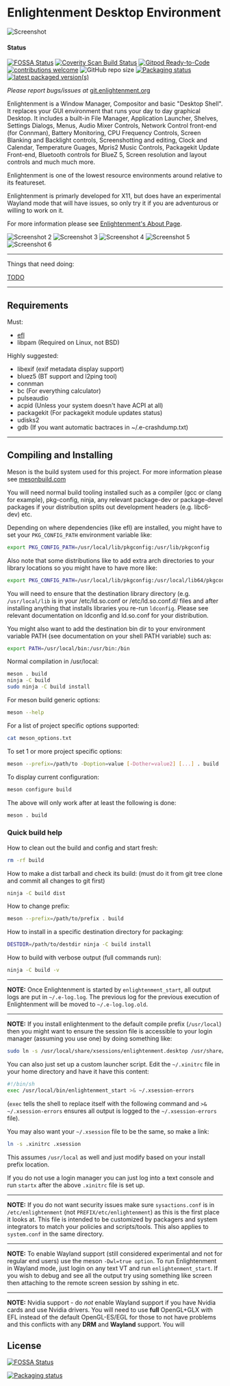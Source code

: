 # Enlightenment Desktop Environment

![Screenshot](/data/readme/screenshot.png)

#### Status

[![FOSSA Status](https://app.fossa.com/api/projects/git%2Bgithub.com%2FDimmus%2Fenlightenment.svg?type=shield)](https://app.fossa.com/projects/git%2Bgithub.com%2FDimmus%2Fenlightenment?ref=badge_shield)
[![Coverity Scan Build Status](https://scan.coverity.com/projects/26863/badge.svg)](https://scan.coverity.com/projects/dimmus-enlightenment)
[![Gitpod Ready-to-Code](https://img.shields.io/badge/Gitpod-Ready--to--Code-blue?logo=gitpod)](https://gitpod.io/#https://github.com/Dimmus/enlightenment)
[![contributions welcome](https://img.shields.io/static/v1.svg?label=Contributions&message=Welcome&color=0059b3&style=flat-square)](https://github.com/Dimmus/enlightenment/blob/master/CONTRIBUTING.md)
![GitHub repo size](https://img.shields.io/github/repo-size/Dimmus/enlightenment?color=red&style=flat-square)
[![Packaging status](https://repology.org/badge/tiny-repos/enlightenment.svg)](https://repology.org/project/enlightenment/versions)
[![latest packaged version(s)](https://repology.org/badge/latest-versions/enlightenment.svg)](https://repology.org/project/enlightenment/versions)

*Please report bugs/issues at*
[git.enlightenment.org](https://git.enlightenment.org/enlightenment/enlightenment/issues)

Enlightenment is a Window Manager, Compositor and basic "Desktop
Shell". It replaces your GUI environment that runs your day to day
graphical Desktop. It includes a built-in File Manager, Application
Launcher, Shelves, Settings Dialogs, Menus, Audio Mixer Controls, Network
Control front-end (for Connman), Battery Monitoring, CPU Frequency
Controls, Screen Blanking and Backlight controls, Screenshotting and
editing, Clock and Calendar, Temperature Guages, Mpris2 Music Controls,
Packagekit Update Front-end, Bluetooth controls for BlueZ 5, Screen
resolution and layout controls and much much more.

Enlightenment is one of the lowest resource environments around
relative to its featureset.

Enlightenment is primarly developed for X11, but does have an
experimental Wayland mode that will have issues, so only try it if
you are adventurous or willing to work on it.

For more information please see
[Enlightenment's About Page](https://www.enlightenment.org/about-enlightenment).

![Screenshot 2](/data/readme/screenshot2.png)
![Screenshot 3](/data/readme/screenshot3.png)
![Screenshot 4](/data/readme/screenshot4.png)
![Screenshot 5](/data/readme/screenshot5.png)
![Screenshot 6](/data/readme/screenshot6.png)

-----

Things that need doing:

[TODO](TODO.md)

-----

## Requirements

Must:

* [efl](https://git.enlightenment.org/enlightenment/efl)
* libpam (Required on Linux, not BSD)

Highly suggested:

* libexif (exif metadata display support)
* bluez5 (BT support and l2ping tool)
* connman
* bc (For everything calculator)
* pulseaudio
* acpid (Unless your system doesn't have ACPI at all)
* packagekit (For packagekit module updates status)
* udisks2
* gdb (If you want automatic bactraces in ~/.e-crashdump.txt)

-----

## Compiling and Installing

Meson is the build system used for this project. For more information
please see [mesonbuild.com](https://mesonbuild.com)

You will need normal build tooling installed such as a compiler (gcc
or clang for example), pkg-config, ninja, any relevant package-dev or
package-devel packages if your distribution splits out development
headers (e.g. libc6-dev) etc.

Depending on where dependencies (like efl) are installed, you might have to
set your `PKG_CONFIG_PATH` environment variable like:
```sh
export PKG_CONFIG_PATH=/usr/local/lib/pkgconfig:/usr/lib/pkgconfig
```

Also note that some distributions like to add extra arch directories
to your library locations so you might have to have more like:
```sh
export PKG_CONFIG_PATH=/usr/local/lib/pkgconfig:/usr/local/lib64/pkgconfig:/usr/local/lib/x86_64-linux-gnu/pkgconfig:/usr/lib/pkgconfig:/usr/lib64/pkgconfig:/usr/lib/x86_64-linux-gnu/pkgconfig
```

You will need to ensure that the destination library directory (e.g.
`/usr/local/lib` is in your /etc/ld.so.conf or /etc/ld.so.conf.d/
files and after installing anything that installs libraries you
re-run `ldconfig`. Please see relevant documentation on ldconfig and
ld.so.conf for your distribution.

You might also want to add the destination bin dir to your environment
variable PATH (see documentation on your shell PATH variable) such as:
```sh
export PATH=/usr/local/bin:/usr/bin:/bin
```

Normal compilation in /usr/local:
```sh
meson . build
ninja -C build
sudo ninja -C build install
```

For meson build generic options:
```sh
meson --help
```

For a list of project specific options supported:
```sh
cat meson_options.txt
```

To set 1 or more project specific options:
```sh
meson --prefix=/path/to -Doption=value [-Dother=value2] [...] . build
```

To display current configuration:
```sh
meson configure build
```

The above will only work after at least the following is done:
```sh
meson . build
```

### Quick build help

How to clean out the build and config and start fresh:
```sh
rm -rf build
```

How to make a dist tarball and check its build:
(must do it from git tree clone and commit all changes to git first)
```sh
ninja -C build dist
```

How to change prefix:
```sh
meson --prefix=/path/to/prefix . build
```

How to install in a specific destination directory for packaging:
```sh
DESTDIR=/path/to/destdir ninja -C build install
```

How to build with verbose output (full commands run):
```sh
ninja -C build -v
```
-----

**NOTE:** Once Enlightenment is started by `enlightenment_start`, all
output logs are put in `~/.e-log.log`. The previous log for the
previous execution of Enlightenment will be moved to `~/.e-log.log.old`.

-----

**NOTE:** If you install enlightenment to the default compile prefix
(`/usr/local`) then you might want to ensure the session file is
accessible to your login manager (assuming you use one) by doing
something like:

```sh
sudo ln -s /usr/local/share/xsessions/enlightenment.desktop /usr/share/xsessions/enlightenment.desktop
```

You can also just set up a custom launcher script. Edit the
`~/.xinitrc` file in your home directory and have it have this content:

```sh
#!/bin/sh
exec /usr/local/bin/enlightenment_start >& ~/.xsession-errors
```

(`exec` tells the shell to replace itself with the following command
and `>& ~/.xsession-errors` ensures all output is logged to the
`~/.xsession-errors` file).

You may also want your `~/.xsession` file to be the same, so make a link:

```sh
ln -s .xinitrc .xsession
```

This assumes `/usr/local` as well and just modify based on your
install prefix location.

If you do not use a login manager you can just log into a text console
and run `startx` after the above `.xinitrc` file is set up.

-----

**NOTE:** If you do not want security issues make sure `sysactions.conf` is in
`/etc/enlightenment` (not `PREFIX/etc/enlightenment`) as this is the first
place it looks at. This file is intended to be customized by packagers and
system integrators to match your policies and scripts/tools. This also
applies to `system.conf` in the same directory.

-----

**NOTE:** To enable Wayland support (still considered experimental and not for
regular end users) use the meson `-Dwl=true option`. To run Enlightenment in
Wayland mode, just login on any text VT and run `enlightenment_start`. If you
wish to debug and see all the output try using something like screen then
attaching to the remote screen session by sshing in etc.

-----

**NOTE:** Nvidia support - do *not* enable Wayland support if you have
Nvidia cards and use Nvidia drivers. You will need to use **full**
OpenGL+GLX with EFL instead of the default OpenGL-ES/EGL for those to not
have problems and this conflicts with any **DRM** and **Wayland** support.
You will



## License
[![FOSSA Status](https://app.fossa.com/api/projects/git%2Bgithub.com%2FDimmus%2Fenlightenment.svg?type=large)](https://app.fossa.com/projects/git%2Bgithub.com%2FDimmus%2Fenlightenment?ref=badge_large)

[![Packaging status](https://repology.org/badge/vertical-allrepos/enlightenment.svg)](https://repology.org/project/enlightenment/versions)

